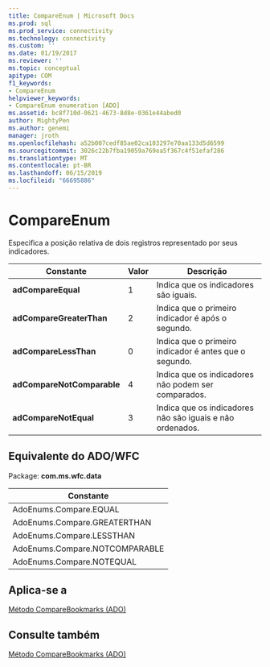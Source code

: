 ```yaml
---
title: CompareEnum | Microsoft Docs
ms.prod: sql
ms.prod_service: connectivity
ms.technology: connectivity
ms.custom: ''
ms.date: 01/19/2017
ms.reviewer: ''
ms.topic: conceptual
apitype: COM
f1_keywords:
- CompareEnum
helpviewer_keywords:
- CompareEnum enumeration [ADO]
ms.assetid: bc8f710d-0621-4673-8d8e-0361e44abed0
author: MightyPen
ms.author: genemi
manager: jroth
ms.openlocfilehash: a52b007cedf85ae02ca103297e70aa133d5d6599
ms.sourcegitcommit: 3026c22b7fba19059a769ea5f367c4f51efaf286
ms.translationtype: MT
ms.contentlocale: pt-BR
ms.lasthandoff: 06/15/2019
ms.locfileid: "66695886"
---
```

# <a name="compareenum"></a>CompareEnum
Especifica a posição relativa de dois registros representado por seus indicadores.  
  
|Constante|Valor|Descrição|  
|--------------|-----------|-----------------|  
|**adCompareEqual**|1|Indica que os indicadores são iguais.|  
|**adCompareGreaterThan**|2|Indica que o primeiro indicador é após o segundo.|  
|**adCompareLessThan**|0|Indica que o primeiro indicador é antes que o segundo.|  
|**adCompareNotComparable**|4|Indica que os indicadores não podem ser comparados.|  
|**adCompareNotEqual**|3|Indica que os indicadores não são iguais e não ordenados.|  
  
## <a name="adowfc-equivalent"></a>Equivalente do ADO/WFC  
 Package: **com.ms.wfc.data**  
  
|Constante|  
|--------------|  
|AdoEnums.Compare.EQUAL|  
|AdoEnums.Compare.GREATERTHAN|  
|AdoEnums.Compare.LESSTHAN|  
|AdoEnums.Compare.NOTCOMPARABLE|  
|AdoEnums.Compare.NOTEQUAL|  
  
## <a name="applies-to"></a>Aplica-se a  
 [Método CompareBookmarks (ADO)](../../../ado/reference/ado-api/comparebookmarks-method-ado.md)  
  
## <a name="see-also"></a>Consulte também  
 [Método CompareBookmarks (ADO)](../../../ado/reference/ado-api/comparebookmarks-method-ado.md)

